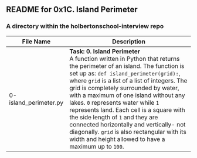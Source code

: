 ## README for 0x1C. Island Perimeter ##
### A directory within the holbertonschool-interview repo ###

| File Name | Description |
| --------- | ----------- |
| 0-island_perimeter.py | **Task: 0. Island Perimeter** <br> A function written in Python that returns the perimeter of an island. The function is set up as: `def island_perimeter(grid):`, where `grid` is a list of a list of integers. The grid is completely surrounded by water, with a maximum of one island without any lakes. `0` represents water while `1` represents land. Each cell is a square with the side length of `1` and they are connected horizontally and vertically- not diagonally. `grid` is also rectangular with its width and height allowed to have a maximum up to `100`. |

